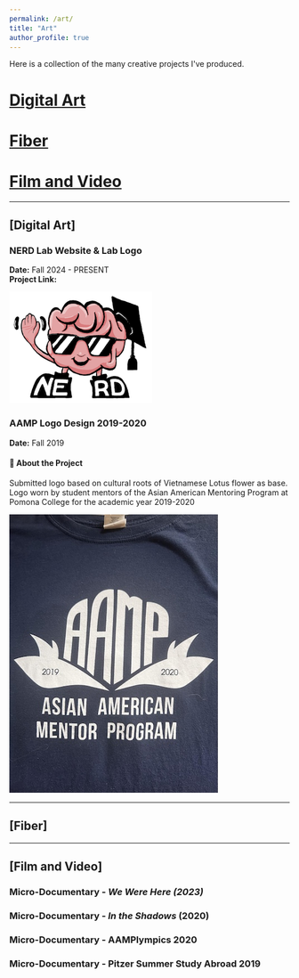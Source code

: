 ```yaml
---
permalink: /art/
title: "Art"
author_profile: true
---
```


Here is a collection of the many creative projects I've produced.

# [Digital Art](#digital-art)
# [Fiber](#fiber])

# [Film and Video](#film-and-video)
---
## [Digital Art]

### NERD Lab Website & Lab Logo

**Date:** Fall 2024 - PRESENT  
**Project Link:** 

![text](/images/NERD_Lab_Logo.png)
### AAMP Logo Design 2019-2020

**Date:** Fall 2019  
#### 🔹 About the Project  
Submitted logo based on cultural roots of Vietnamese Lotus flower as base. Logo worn by student mentors of the Asian American Mentoring Program at Pomona College for the academic year 2019-2020

![text](/images/AAMP_Logo.jpeg)

---
## [Fiber]


---
## [Film and Video]

### Micro-Documentary - *We Were Here (2023)*

### Micro-Documentary - *In the Shadows* (2020)

### Micro-Documentary - AAMPlympics 2020

### Micro-Documentary - Pitzer Summer Study Abroad 2019
